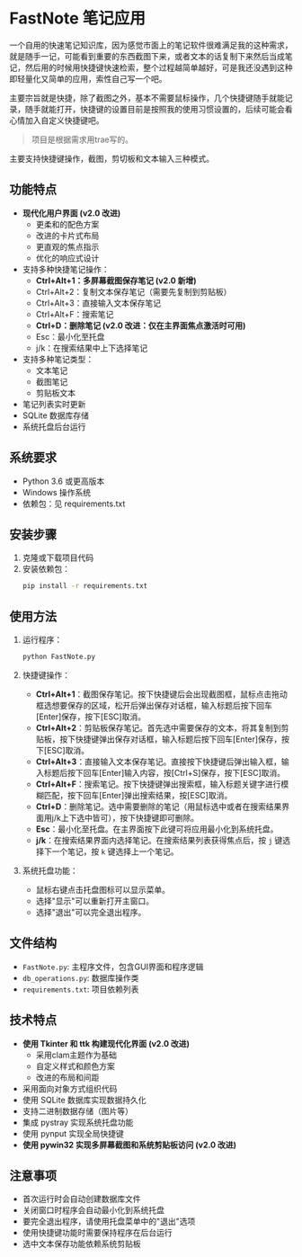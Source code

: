 # FastNote 笔记应用

一个自用的快速笔记知识库，因为感觉市面上的笔记软件很难满足我的这种需求，就是随手一记，可能看到重要的东西截图下来，或者文本的话复制下来然后当成笔记，然后用的时候用快捷键快速检索，整个过程越简单越好，可是我还没遇到这种即轻量化又简单的应用，索性自己写一个吧。

主要宗旨就是快捷，除了截图之外，基本不需要鼠标操作，几个快捷键随手就能记录，随手就能打开，快捷键的设置目前是按照我的使用习惯设置的，后续可能会看心情加入自定义快捷键吧。

> 项目是根据需求用trae写的。

主要支持快捷键操作，截图，剪切板和文本输入三种模式。

## 功能特点

- **现代化用户界面 (v2.0 改进)**
  - 更柔和的配色方案
  - 改进的卡片式布局
  - 更直观的焦点指示
  - 优化的响应式设计
- 支持多种快捷笔记操作：
  - **Ctrl+Alt+1：多屏幕截图保存笔记 (v2.0 新增)**
  - Ctrl+Alt+2：复制文本保存笔记（需要先复制到剪贴板）
  - Ctrl+Alt+3：直接输入文本保存笔记
  - Ctrl+Alt+F：搜索笔记
  - **Ctrl+D：删除笔记 (v2.0 改进：仅在主界面焦点激活时可用)**
  - Esc：最小化至托盘
  - j/k：在搜索结果中上下选择笔记
- 支持多种笔记类型：
  - 文本笔记
  - 截图笔记
  - 剪贴板文本
- 笔记列表实时更新
- SQLite 数据库存储
- 系统托盘后台运行

## 系统要求

- Python 3.6 或更高版本
- Windows 操作系统
- 依赖包：见 requirements.txt

## 安装步骤

1. 克隆或下载项目代码
2. 安装依赖包：
   ```bash
   pip install -r requirements.txt
   ```

## 使用方法

1. 运行程序：
   ```bash
   python FastNote.py
   ```

2. 快捷键操作：
   - **Ctrl+Alt+1**：截图保存笔记。按下快捷键后会出现截图框，鼠标点击拖动框选想要保存的区域，松开后弹出保存对话框，输入标题后按下回车[Enter]保存，按下[ESC]取消。
   - **Ctrl+Alt+2**：剪贴板保存笔记。首先选中需要保存的文本，将其复制到剪贴板，按下快捷键弹出保存对话框，输入标题后按下回车[Enter]保存，按下[ESC]取消。
   - **Ctrl+Alt+3**：直接输入文本保存笔记。直接按下快捷键后弹出输入框，输入标题后按下回车[Enter]输入内容，按[Ctrl+S]保存，按下[ESC]取消。
   - **Ctrl+Alt+F**：搜索笔记。按下快捷键弹出搜索框，输入标题关键字进行模糊匹配，按下回车[Enter]弹出搜索结果，按[ESC]取消。
   - **Ctrl+D**：删除笔记。选中需要删除的笔记（用鼠标选中或者在搜索结果界面用j/k上下选中皆可），按下快捷键即可删除。
   - **Esc**：最小化至托盘。在主界面按下此键可将应用最小化到系统托盘。
   - **j/k**：在搜索结果界面内选择笔记。在搜索结果列表获得焦点后，按 `j` 键选择下一个笔记，按 `k` 键选择上一个笔记。

3. 系统托盘功能：
   - 鼠标右键点击托盘图标可以显示菜单。
   - 选择"显示"可以重新打开主窗口。
   - 选择"退出"可以完全退出程序。

## 文件结构

- `FastNote.py`: 主程序文件，包含GUI界面和程序逻辑
- `db_operations.py`: 数据库操作类
- `requirements.txt`: 项目依赖列表

## 技术特点

- **使用 Tkinter 和 ttk 构建现代化界面 (v2.0 改进)**
  - 采用clam主题作为基础
  - 自定义样式和颜色方案
  - 改进的布局和间距
- 采用面向对象方式组织代码
- 使用 SQLite 数据库实现数据持久化
- 支持二进制数据存储（图片等）
- 集成 pystray 实现系统托盘功能
- 使用 pynput 实现全局快捷键
- **使用 pywin32 实现多屏幕截图和系统剪贴板访问 (v2.0 改进)**

## 注意事项

- 首次运行时会自动创建数据库文件
- 关闭窗口时程序会自动最小化到系统托盘
- 要完全退出程序，请使用托盘菜单中的"退出"选项
- 使用快捷键功能时需要保持程序在后台运行
- 选中文本保存功能依赖系统剪贴板